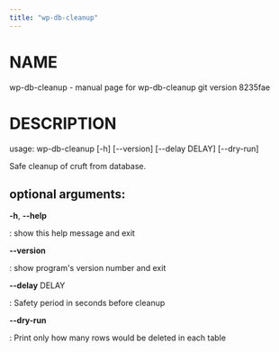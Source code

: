 ```yaml
---
title: "wp-db-cleanup"
---
```



NAME
====

wp-db-cleanup - manual page for wp-db-cleanup git version 8235fae

DESCRIPTION
===========

usage: wp-db-cleanup \[-h\] \[\--version\] \[\--delay DELAY\]
\[\--dry-run\]

Safe cleanup of cruft from database.

optional arguments:
-------------------

**-h**, **\--help**

:   show this help message and exit

**\--version**

:   show program\'s version number and exit

**\--delay** DELAY

:   Safety period in seconds before cleanup

**\--dry-run**

:   Print only how many rows would be deleted in each table
